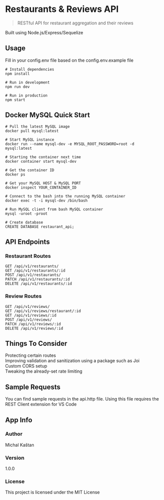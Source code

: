 # Restaurants & Reviews API

> RESTful API for restaurant aggregation and their reviews

Built using Node.js/Express/Sequelize

## Usage

Fill in your config.env file based on the config.env.example file

```
# Install dependencies
npm install

# Run in development
npm run dev

# Run in production
npm start
```

## Docker MySQL Quick Start

```
# Pull the latest MySQL image
docker pull mysql:latest

# Start MySQL instance
docker run --name mysql-dev -e MYSQL_ROOT_PASSWORD=root -d mysql:latest

# Starting the container next time
docker container start mysql-dev

# Get the container ID
docker ps

# Get your MySQL HOST & MySQL PORT
docker inspect YOUR_CONTAINER_ID

# Connect to the bash into the running MySQL container
docker exec -t -i mysql-dev /bin/bash

# Run MySQL client from bash MySQL container
mysql -uroot -proot

# Create database
CREATE DATABASE restaurant_api;
```

## API Endpoints

### Restaurant Routes

`GET /api/v1/restaurants/`  
`GET /api/v1/restaurants/:id`  
`POST /api/v1/restaurants/`  
`PATCH /api/v1/restaurants/:id`  
`DELETE /api/v1/restaurants/:id`

### Review Routes

`GET /api/v1/reviews/`  
`GET /api/v1/reviews/restaurant/:id`  
`GET /api/v1/reviews/:id`  
`POST /api/v1/reviews/`  
`PATCH /api/v1/reviews/:id`  
`DELETE /api/v1/reviews/:id`

## Things To Consider

Protecting certain routes  
Improving validation and sanitization using a package such as Joi  
Custom CORS setup  
Tweaking the already-set rate limiting

## Sample Requests

You can find sample requests in the api.http file. Using this file requires the REST Client extension for VS Code

## App Info

### Author

Michal Kaštan

### Version

1.0.0

### License

This project is licensed under the MIT License

